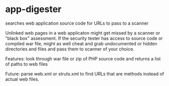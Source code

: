 app-digester
============

searches web application source code for URLs to pass to a scanner

Unlinked web pages in a web applicaton might get missed by a scanner or "black box" assessment.  If the security tester has access to source code or compiled war file, might as well cheat and grab undocumented or hidden directories and files and pass them to scanner of your choice. 

Features:
look through war file or zip of PHP source code and returns a list of paths to web files

Future:  parse web.xml or struts.xml to find URLs that are methods instead of actual web files. 
